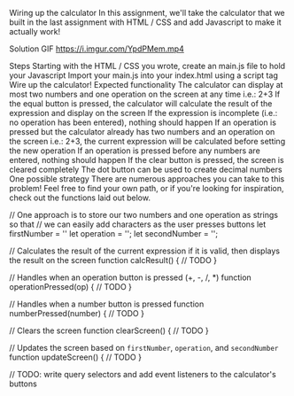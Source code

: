 Wiring up the calculator
In this assignment, we'll take the calculator that we built in the last assignment with HTML / CSS and add Javascript to make it actually work!

Solution GIF
https://i.imgur.com/YpdPMem.mp4

Steps
Starting with the HTML / CSS you wrote, create an main.js file to hold your Javascript
Import your main.js into your index.html using a script tag
Wire up the calculator!
Expected functionality
The calculator can display at most two numbers and one operation on the screen at any time i.e.: 2+3
If the equal button is pressed, the calculator will calculate the result of the expression and display on the screen
If the expression is incomplete (i.e.: no operation has been entered), nothing should happen
If an operation is pressed but the calculator already has two numbers and an operation on the screen i.e.: 2+3, the current expression will be calculated before setting the new operation
If an operation is pressed before any numbers are entered, nothing should happen
If the clear button is pressed, the screen is cleared completely
The dot button can be used to create decimal numbers
One possible strategy
There are numerous approaches you can take to this problem! Feel free to find your own path, or if you're looking for inspiration, check out the functions laid out below.

// One approach is to store our two numbers and one operation as strings so that 
// we can easily add characters as the user presses buttons
let firstNumber = ''
let operation = '';
let secondNumber = '';

// Calculates the result of the current expression if it is valid, then displays the result on the screen
function calcResult() {
  // TODO
}

// Handles when an operation button is pressed (+, -, /, *)
function operationPressed(op) {
  // TODO
}

// Handles when a number button is pressed
function numberPressed(number) {
  // TODO
}

// Clears the screen
function clearScreen() {
  // TODO
}

// Updates the screen based on `firstNumber`, `operation`, and `secondNumber`
function updateScreen() {
  // TODO
}

// TODO: write query selectors and add event listeners to the calculator's buttons